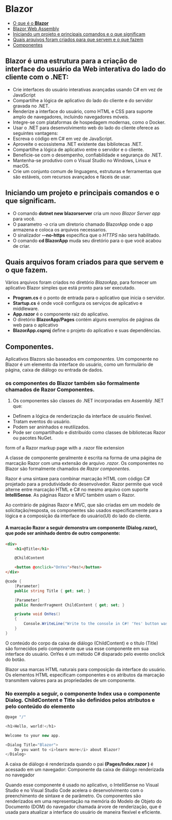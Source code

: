 # Blazor
- [O que é o **Blazor**](Blazor)
- [Blazor Web Assembly]()
- [Iniciando um projeto e principais comandos e o que significam](Project)
- [Quais arquivos foram criados para que servem e o que fazem](Files)
- [Componentes](Components)

## <a name="Blazor"></a> Blazor é uma estrutura para a criação de interface do usuário da Web interativa do lado do cliente com o .NET:

- Crie interfaces do usuário interativas avançadas usando C# em vez de JavaScript
- Compartilhe a lógica de aplicativo do lado do cliente e do servidor gravada no .NET.
- Renderize a interface do usuário, como HTML e CSS para suporte amplo de navegadores, incluindo navegadores móveis.
- Integre-se com plataformas de hospedagem modernas, como o Docker.
- Usar o .NET para desenvolvimento web do lado do cliente oferece as seguintes vantagens:
- Escreva o código em C# em vez de JavaScript.
- Aproveite o ecossistema .NET existente das bibliotecas .NET.
- Compartilhe a lógica de aplicativo entre o servidor e o cliente.
- Beneficie-se com o desempenho, confiabilidade e segurança do .NET.
- Mantenha-se produtivo com o Visual Studio no Windows, Linux e macOS.
- Crie um conjunto comum de linguagens, estruturas e ferramentas que são estáveis, com recursos avançados e fáceis de usar.

## <a name="Project"></a> Iniciando um projeto e principais comandos e o que significam.

- O comando **dotnet new blazorserver** cria um novo *Blazor Server app* para você.
- O paarametro *-o* cria um diretorio chamado BlazorApp onde o app armazena e coloca os arquivos necessarios.
- O sinalizador **--no-https** especifica que o *HTTPS* não sera habilitado.
- O comando **cd BlazorApp** muda seu diretório para o que você acabou de criar.

## <a name="Files"></a> Quais arquivos foram criados para que servem e o que fazem.

Vários arquivos foram criados no diretório *BlazorApp*, para fornecer um aplicativo Blazor simples que está pronto para ser executado.

- **Program.cs** é o ponto de entrada para o aplicativo que inicia o servidor.
- **Startup.cs** é onde você configura os serviços de aplicativo e middleware.
- **App.razor** é o componente raiz do aplicativo.
- O diretório **BlazorApp/Pages** contém alguns exemplos de páginas da web para o aplicativo
- **BlazorApp.csproj** define o projeto do aplicativo e suas dependências.

## <a name="Components"></a> Componentes.

Aplicativos Blazors são baseados em *componentes*. Um componente no Blazor é um elemento da interface do usuário, como um formulário de página, caixa de diálogo ou entrada de dados.

### os componentes do Blazor também são formalmente chamados de Razor Componentes.

1. Os componentes são classes do .NET incorporadas em Assembly .NET que:

- Definem a lógica de renderização da interface de usuário flexível.
- Tratam eventos do usuário.
- Podem ser aninhados e reutilizados.
- Pode ser compartilhado e distribuído como classes de bibliotecas Razor ou pacotes NuGet.

form of a Razor markup page with a .razor file extension

A classe de componente geralmente é escrita na forma de uma página de marcação Razor com uma extensão de arquivo *.razor*. Os componentes no Blazor são formalmente chamados de *Razor componentes*. 

Razor é uma sintaxe para combinar marcação HTML com código C# projetado para a produtividade do desenvolvedor. Razor permite que você alterne entre marcação HTML e C# no mesmo arquivo com suporte **IntelliSense**. As páginas Razor e MVC também usam o Razor.

Ao contrário de páginas Razor e MVC, que são criadas em um modelo de solicitação/resposta, os componentes são usados especificamente para a lógica e a composição da interface do usuário(UI) do lado do cliente.

#### A marcação Razor a seguir demonstra um componente (Dialog.razor), que pode ser aninhado dentro de outro componente:

```html
<div>
    <h1>@Title</h1>

    @ChildContent

    <button @onclick="OnYes">Yes!</button>
</div>
```
```csharp
@code {
    [Parameter]
    public string Title { get; set; }

    [Parameter]
    public RenderFragment ChildContent { get; set; }

    private void OnYes()
    {
        Console.WriteLine("Write to the console in C#! 'Yes' button was selected.");
    }
}
```

O conteúdo do corpo da caixa de diálogo (ChildContent) e o título (Title) são fornecidos pelo componente que usa esse componente em sua interface do usuário. OnYes é um método C# disparado pelo evento onclick do botão.

Blazor usa marcas HTML naturais para composição da interface do usuário. Os elementos HTML especificam componentes e os atributos da marcação transmitem valores para as propriedades de um componente.

### No exemplo a seguir, o componente Index usa o componente Dialog. ChildContent e Title são definidos pelos atributos e pelo conteúdo do elemento <Dialog>. **Pages/Index.razor:**

```csharp
@page "/"

<h1>Hello, world!</h1>

Welcome to your new app.

<Dialog Title="Blazor">
    Do you want to <i>learn more</i> about Blazor?
</Dialog>
```

A caixa de diálogo é renderizada quando o pai **(Pages/Index.razor )** é acessado em um navegador:
Componente da caixa de diálogo renderizada no navegador

Quando esse componente é usado no aplicativo, o IntelliSense no Visual Studio e no Visual Studio Code acelera o desenvolvimento com o preenchimento de sintaxe e de parâmetro.
Os componentes são renderizados em uma representação na memória do Modelo de Objeto do Documento (DOM) do navegador chamada árvore de renderização, que é usada para atualizar a interface do usuário de maneira flexível e eficiente.
